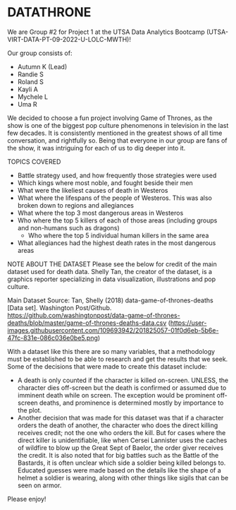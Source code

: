 # DATATHRONE
We are Group #2 for Project 1 at the UTSA Data Analytics Bootcamp (UTSA-VIRT-DATA-PT-09-2022-U-LOLC-MWTH)! 

Our group consists of:
- Autumn K (Lead)
- Randie S
- Roland S
- Kayli A
- Mychele L
- Uma R

We decided to choose a fun project involving Game of Thrones, as the show is one of the biggest pop culture phenomenons in television in the last few decades. It is consistently mentioned in the greatest shows of all time conversation, and rightfully so. Being that everyone in our group are fans of the show, it was intriguing for each of us to dig deeper into it.

TOPICS COVERED
- Battle strategy used, and how frequently those strategies were used
- Which kings where most noble, and fought beside their men
- What were the likeliest causes of death in Westeros
- What where the lifespans of the people of Westeros. This was also broken down to regions and allegiances
- What where the top 3 most dangerous areas in Westeros
- Who where the top 5 killers of each of those areas (including groups and non-humans such as dragons)
	- Who where the top 5 individual human killers in the same area
- What allegiances had the highest death rates in the most dangerous areas

NOTE ABOUT THE DATASET
Please see the below for credit of the main dataset used for death data. Shelly Tan, the creator of the dataset, is a graphics reporter specializing in data visualization, illustrations and pop culture.

Main Dataset Source:
Tan, Shelly (2018) data-game-of-thrones-deaths [Data set].
	Washington Post/Github.
	https://github.com/washingtonpost/data-game-of-thrones-deaths/blob/master/game-of-thrones-deaths-data.csv
  (https://user-images.githubusercontent.com/109693942/201825057-01f0d6eb-5b6e-47fc-831e-086c036e0be5.png)

With a dataset like this there are so many variables, that a methodology must be established to be able to research and get the results that we seek. Some of the decisions that were made to create this dataset include:
-	A death is only counted if the character is killed on-screen. UNLESS, the character dies off-screen but the death is confirmed or assumed due to imminent death while on screen. The exception would be prominent off-screen deaths, and prominence is determined mostly by importance to the plot.
-	Another decision that was made for this dataset was that if a character orders the death of another, the character who does the direct killing receives credit; not the one who orders the kill. But for cases where the direct killer is unidentifiable, like when Cersei Lannister uses the caches of wildfire to blow up the Great Sept of Baelor, the order giver receives the credit.
It is also noted that for big battles such as the Battle of the Bastards, it is often unclear which side a soldier being killed belongs to. Educated guesses were made based on the details like the shape of a helmet a soldier is wearing, along with other things like sigils that can be seen on armor.

Please enjoy!
